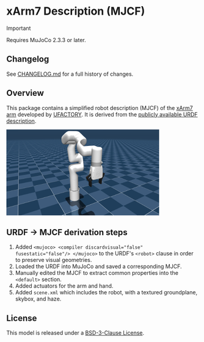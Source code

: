 # xArm7 Description (MJCF)

> [!IMPORTANT]
> Requires MuJoCo 2.3.3 or later.

## Changelog

See [CHANGELOG.md](./CHANGELOG.md) for a full history of changes.

## Overview

This package contains a simplified robot description (MJCF) of the [xArm7
arm](https://www.ufactory.cc/product-page/ufactory-xarm-7/) developed by
[UFACTORY](https://www.ufactory.cc/). It is derived from the [publicly available
URDF
description](https://github.com/xArm-Developer/xarm_ros/tree/master/xarm_description/urdf/xarm7).

<p float="left">
  <img src="xarm7.png" width="400">
</p>

## URDF → MJCF derivation steps

1. Added `<mujoco> <compiler discardvisual="false" fusestatic="false"/> </mujoco>` to the URDF's
   `<robot>` clause in order to preserve visual geometries.
2. Loaded the URDF into MuJoCo and saved a corresponding MJCF.
3. Manually edited the MJCF to extract common properties into the `<default>` section.
4. Added actuators for the arm and hand.
5. Added `scene.xml` which includes the robot, with a textured groundplane, skybox, and haze.

## License

This model is released under a [BSD-3-Clause License](LICENSE).
